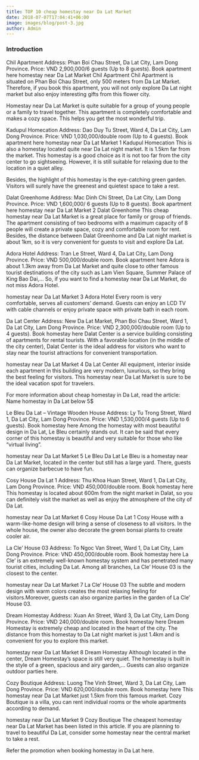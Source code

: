 ```yaml
---
title: TOP 10 cheap homestay near Da Lat Market
date: 2018-07-07T17:04:41+06:00
image: images/blog/post-3.jpg
author: Admin
---
```


### Introduction

Chil Apartment
Address: Phan Boi Chau Street, Da Lat City, Lam Dong Province.
Price: VND 2,900,000/6 guests (Up to 8 guests).
Book apartment here
homestay near Da Lat Market
Chil Apartment
Chil Apartment is situated on Phan Boi Chau Street, only 500 meters from Da Lat Market. Therefore, if you book this apartment, you will not only explore Da Lat night market but also enjoy interesting gifts from this flower city.

Homestay near Da Lat Market is quite suitable for a group of young people or a family to travel together. This apartment is completely comfortable and makes a cozy space. This helps you get the most wonderful trip.

Kadupul Homecation
Address: Dao Duy Tu Street, Ward 4, Da Lat City, Lam Dong Province.
Price: VND 1,030,000/double room (Up to 4 guests).
Book apartment here
homestay near Da Lat Market 1
Kadupul Homecation
This is also a homestay located quite near Da Lat night market. It is 1.5km far from the market. This homestay is a good choice as it is not too far from the city center to go sightseeing. However, it is still suitable for relaxing due to the location in a quiet alley.

Besides, the highlight of this homestay is the eye-catching green garden. Visitors will surely have the greenest and quietest space to take a rest.

Dalat Greenhome
Address: Mac Dinh Chi Street, Da Lat City, Lam Dong Province.
Price: VND 1,600,000/ 6 guests (Up to 8 guests).
Book apartment here
homestay near Da Lat Market 2
Dalat Greenhome
This cheap homestay near Da Lat Market is a great place for family or group of friends. The apartment consisting of two bedrooms with a maximum capacity of 8 people will create a private space, cozy and comfortable room for rent. Besides, the distance between Dalat Greenhome and Da Lat night market is about 1km, so it is very convenient for guests to visit and explore Da Lat.

Adora Hotel
Address: Tran Le Street, Ward 4, Da Lat City, Lam Dong Province.
Price: VND 500,000/double room.
Book apartment here
Adora is about 1.3km away from Da Lat Market and quite close to other famous tourist destinations of the city such as Lam Vien Square, Summer Palace of King Bao Dai,… So, if you want to find a homestay near Da Lat Market, do not miss Adora Hotel.

homestay near Da Lat Market 3
Adora Hotel
Every room is very comfortable, serves all customers’ demand. Guests can enjoy an LCD TV with cable channels or enjoy private space with private bath in each room.

Da Lat Center
Address: New Da Lat Market, Phan Boi Chau Street, Ward 1, Da Lat City, Lam Dong Province.
Price: VND 2,300,000/double room (Up to 4 guests).
Book homestay here
Dalat Center is a service building consisting of apartments for rental tourists. With a favorable location (in the middle of the city center), Dalat Center is the ideal address for visitors who want to stay near the tourist attractions for convenient transportation.

homestay near Da Lat Market 4
Da Lat Center
All equipment, interior inside each apartment in this building are very modern, luxurious, so they bring the best feeling for visitors. This homestay near Da Lat Market is sure to be the ideal vacation spot for travelers.

For more information about cheap homestay in Da Lat, read the article: Name homestay in Da Lat below 5$

Le Bleu Da Lat – Vintage Wooden House
Address: Ly Tu Trong Street, Ward 1, Da Lat City, Lam Dong Province.
Price: VND 1,530,000/4 guests (Up to 6 guests).
Book homestay here
Among the homestay with most beautiful design in Da Lat, Le Bleu certainly stands out. It can be said that every corner of this homestay is beautiful and very suitable for those who like “virtual living”.

homestay near Da Lat Market 5
Le Bleu Da Lat
Le Bleu is a homestay near Da Lat Market, located in the center but still has a large yard. There, guests can organize barbecue to have fun.

Cosy House Da Lat 1
Address: Thu Khoa Huan Street, Ward 1, Da Lat City, Lam Dong Province.
Price: VND 450,000/double room.
Book homestay here
This homestay is located about 600m from the night market in Dalat, so you can definitely visit the market as well as enjoy the atmosphere of the city of Da Lat.

homestay near Da Lat Market 6
Cosy House Da Lat 1
Cosy House with a warm-like-home design will bring a sense of closeness to all visitors. In the whole house, the owner also decorate the green bonsai plants to create cooler air.

La Cle’ House 03
Address: To Ngoc Van Street, Ward 1, Da Lat City, Lam Dong Province.
Price: VND 450,000/double room.
Book homestay here
La Cle’ is an extremely well-known homestay system and has penetrated many tourist cities, including Da Lat. Among all branches, La Cle’ House 03 is the closest to the center.

homestay near Da Lat Market 7
La Cle’ House 03
The subtle and modern design with warm colors creates the most relaxing feeling for visitors.Moreover, guests can also organize parties in the garden of La Cle’ House 03.

Dream Homestay
Address: Xuan An Street, Ward 3, Da Lat City, Lam Dong Province.
Price: VND 240,000/double room.
Book homestay here
Dream Homestay is extremely cheap and located in the heart of the city. The distance from this homestay to Da Lat night market is just 1.4km and is convenient for you to explore this market.

homestay near Da Lat Market 8
Dream Homestay
Although located in the center, Dream Homestay’s space is still very quiet. The homestay is built in the style of a green, spacious and airy garden,… Guests can also organize outdoor parties here.

Cozy Boutique
Address: Luong The Vinh Street, Ward 3, Da Lat City, Lam Dong Province.
Price: VND 620,000/double room.
Book homestay here
This homestay near Da Lat Market just 1.5km from this famous market. Cozy Boutique is a villa, you can rent individual rooms or the whole apartments according to demand.

homestay near Da Lat Market 9
Cozy Boutique
The cheapest homestay near Da Lat Market has been listed in this article. If you are planning to travel to beautiful Da Lat, consider some homestay near the central market to take a rest.

Refer the promotion when booking homestay in Da Lat here.
